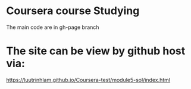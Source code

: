 # Coursera course Studying
The main code are in gh-page branch

# The site can be view by github host via:
https://luutrinhlam.github.io/Coursera-test/module5-sol/index.html
